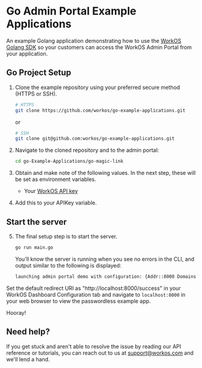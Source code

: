 # Go Admin Portal Example Applications
An example Golang application demonstrating how to use the [WorkOS Golang SDK](https://github.com/workos/workos-go) so your customers can access the WorkOS Admin Portal from your application.


## Go Project Setup

1. Clone the example repository using your preferred secure method (HTTPS or SSH).
   ```bash
   # HTTPS
   git clone https://github.com/workos/go-example-applications.git
   ```

   or

   ```bash
   # SSH
   git clone git@github.com:workos/go-example-applications.git
   ```

2. Navigate to the cloned repository and to the admin portal:
   ```bash
   cd go-Example-Applications/go-magic-link
   ```

3. Obtain and make note of the following values. In the next step, these will be set as environment variables.
   - Your [WorkOS API key](https://dashboard.workos.com/api-keys)

4. Add this to your APIKey variable.

## Start the server

5. The final setup step is to start the server.
   ```bash
   go run main.go
   ```

   You'll know the server is running when you see no errors in the CLI, and output similar to the following is displayed:

   ```bash
   launching admin portal demo with configuration: {Addr::8000 Domains:}
   ```
Set the default redirect URI as "http://localhost:8000/success" in your WorkOS Dashboard Configuration tab and navigate to `localhost:8000` in your web browser to view the passwordless example app.

   Hooray!

## Need help?

If you get stuck and aren't able to resolve the issue by reading our API reference or tutorials, you can reach out to us at support@workos.com and we'll lend a hand.
